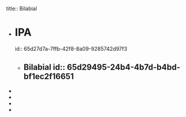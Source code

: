 title:: Bilabial

- # IPA
  id:: 65d27d7a-7ffb-42f8-8a09-9285742d97f3
	- Bilabial
	  id:: 65d29495-24b4-4b7d-b4bd-bf1ec2f16651
		-
-
-
-
-